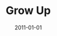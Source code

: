 ---
layout: message
category: message
series: "Grow Up"
title: "Grow Up"
date: 2011-01-01
audio-description: "Take a look at several powerful forces that we need to handle with care.  "
audio: ""
audio-title: "Power"
audio-duration: ":"
audio-description: "Brian Tome talks about what a life of growth looks like."
audio: "http://s3.amazonaws.com/crossroadsaudiomessages/growup.mp3"
audio-title: "Grow Up"
audio-duration: "39:44"
program-description: "Grow Up (Program)"
program: "http://www.crossroads.net/players/media/hq/01_01-02_11Program.pdf"
program-title: "Grow Up (Program)"
video-description: "Brian Tome talks about what a life of growth looks like."
video-title: "Grow Up"
video: "https://s3.amazonaws.com/crossroadsvideomessages/growup.mp4"
video-poster: "https://www.crossroads.net/uploadedfiles/growupstill.jpg"
---